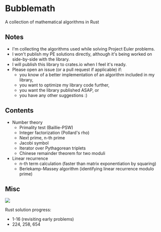 # Bubblemath

A collection of mathematical algorithms in Rust

## Notes

* I'm collecting the algorithms used while solving Project Euler problems.
* I won't publish my PE solutions directly, although it's being worked on side-by-side with the library.
* I will publish this library to crates.io when I feel it's ready.
* Please open an issue (or a pull request if applicable) if:
    * you know of a better implementation of an algorithm included in my library,
    * you want to optimize my library code further,
    * you want the library published ASAP, or
    * you have any other suggestions :)

## Contents

* Number theory
    * Primality test (Baillie-PSW)
    * Integer factorization (Pollard's rho)
    * Next prime, n-th prime
    * Jacobi symbol
    * Iterator over Pythagorean triplets
    * Chinese remainder theorem for two moduli
* Linear recurrence
    * n-th term calculation (faster than matrix exponentiation by squaring)
    * Berlekamp-Massey algorithm (identifying linear recurrence modulo prime)

## Misc

![](https://projecteuler.net/profile/Bubbler.png)

Rust solution progress:

* 1-16 (revisiting early problems)
* 224, 258, 654